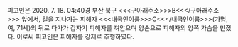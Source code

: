 피고인은 2020. 7. 18. 04:40경 부산 북구 <<<구아래주소>>>B<<</구아래주소>>> 앞에서, 길을 지나가는 피해자 <<<내국인이름>>>C<<</내국인이름>>>(가명, 여, 71세)의 뒤로 다가가 갑자기 피해자를 껴안으며 양손으로 피해자의 양쪽 가슴을 만졌다.
이로써 피고인은 피해자를 강제로 추행하였다.